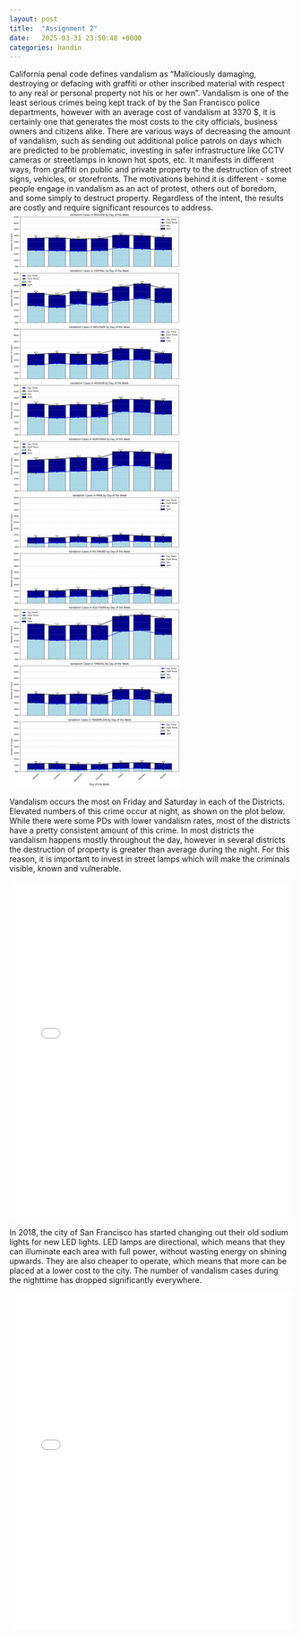 ```yaml
---
layout: post
title:  "Assignment 2"
date:   2025-03-31 23:50:48 +0000
categories: handin
---
```

California penal code defines vandalism as “Maliciously damaging, destroying or defacing with graffiti or other inscribed material with respect to any real or personal property not his or her own”. Vandalism is one of the least serious crimes being kept track of by the San Francisco police departments, however with an average cost of vandalism at 3370 $, it is certainly one that generates the most costs to the city officials, business owners and citizens alike. There are various ways of decreasing the amount of vandalism, such as sending out additional police patrols on days which are predicted to be problematic, investing in safer infrastructure like CCTV cameras or streetlamps in known hot spots, etc. It manifests in different ways, from graffiti on public and private property to the destruction of street signs, vehicles, or storefronts. The motivations behind it is different - some people engage in vandalism as an act of protest, others out of boredom, and some simply to destruct property. Regardless of the intent, the results are costly and require significant resources to address.
![Image](/assets/dnb.png)

Vandalism occurs the most on Friday and Saturday in each of the Districts. Elevated numbers of this crime occur at night, as shown on the plot below. While there were some PDs with lower vandalism rates, most of the districts have a pretty consistent amount of this crime. In most districts the vandalism happens mostly throughout the day, however in several districts the destruction of property is greater than average during the night. For this reason, it is important to invest in street lamps which will make the criminals visible, known and vulnerable.

<iframe src="/assets/vandalism_map.html" width="100%" height="600px" style="border:none;"></iframe>

In 2018, the city of San Francisco has started changing out their old sodium lights for new LED lights. LED lamps are directional, which means that they can illuminate each area with full power, without wasting energy on shining upwards. They are also cheaper to operate, which means that more can be placed at a lower cost to the city.  The number of vandalism cases during the nighttime has dropped significantly everywhere.

<iframe src="/assets/bokeh_plot.htm" width="100%" height="600px" style="border:none;"></iframe>
